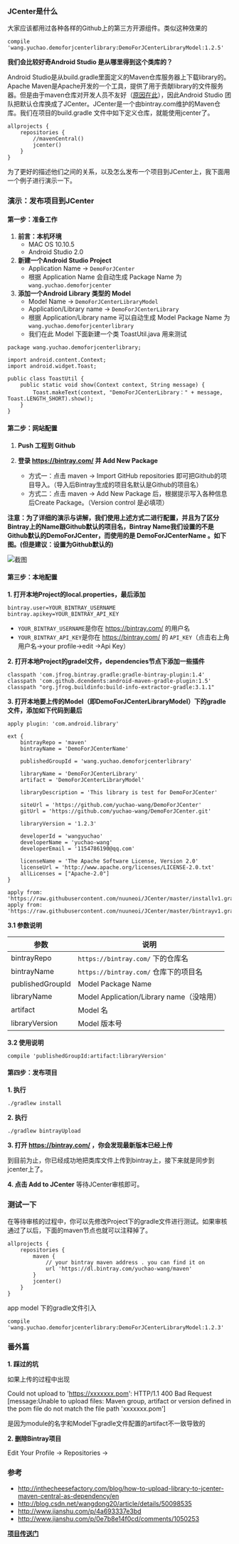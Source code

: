 ### JCenter是什么

大家应该都用过各种各样的Github上的第三方开源组件。类似这种效果的

```
compile 'wang.yuchao.demoforjcenterlibrary:DemoForJCenterLibraryModel:1.2.5'
```

**我们会比较好奇Android Studio 是从哪里得到这个类库的？**

Android Studio是从build.gradle里面定义的Maven仓库服务器上下载library的。Apache Maven是Apache开发的一个工具，提供了用于贡献library的文件服务器。但是由于maven仓库对开发人员不友好（[原因在此](http://www.devtf.cn/?p=760)），因此Android Studio 团队把默认仓库换成了JCenter。JCenter是一个由bintray.com维护的Maven仓库。我们在项目的build.gradle 文件中如下定义仓库，就能使用jcenter了。

```
allprojects {
    repositories {
        //mavenCentral()
        jcenter()
    }
}
```

为了更好的描述他们之间的关系，以及怎么发布一个项目到JCenter上，我下面用一个例子进行演示一下。

### 演示：发布项目到JCenter

#### 第一步：准备工作

1. **前言：本机环境**
	- MAC OS 10.10.5
	- Android Studio 2.0
2. **新建一个Android Studio Project** 
	- Application Name -> `DemoForJCenter`
	- 根据 Application Name 会自动生成 Package Name 为 `wang.yuchao.demoforjcenter`
3. **添加一个Android Library 类型的 Model**
	- Model Name -> `DemoForJCenterLibraryModel`
	- Application/Library name -> `DemoForJCenterLibrary`
	- 根据 Application/Library name 可以自动生成 Model Package Name 为 `wang.yuchao.demoforjcenterlibrary`
	- 我们在此 Model 下面新建一个类 ToastUtil.java 用来测试

```
package wang.yuchao.demoforjcenterlibrary;

import android.content.Context;
import android.widget.Toast;

public class ToastUtil {
    public static void show(Context context, String message) {
        Toast.makeText(context, "DemoForJCenterLibrary：" + message, Toast.LENGTH_SHORT).show();
    }
}
```

#### 第二步：网站配置

1. **Push 工程到 Github**
2. **登录 https://bintray.com/ 并 Add New Package**

	+ 方式一：点击 maven -> Import GitHub repositories 即可把Github的项目导入。（导入后Bintray生成的项目名默认是Github的项目名）
	+ 方式二：点击 maven -> Add New Package 后，根据提示写入各种信息后Create Package。（Version control 是必填项）

**注意：为了详细的演示与讲解，我们使用上述方式二进行配置，并且为了区分Bintray上的Name跟Github默认的项目名，Bintray Name我们设置的不是Github默认的DemoForJCenter，而使用的是 DemoForJCenterName 。如下图。(但是建议：设置为Github默认的)**

![截图](https://wangyuchao.oss-cn-beijing.aliyuncs.com/blog/program/android-jcenter.jpg)

#### 第三步：本地配置

**1. 打开本地Project的local.properties，最后添加**

```
bintray.user=YOUR_BINTRAY_USERNAME
bintray.apikey=YOUR_BINTRAY_API_KEY
```

- `YOUR_BINTRAY_USERNAME`是你在 https://bintray.com/ 的用户名
- `YOUR_BINTRAY_API_KEY`是你在 https://bintray.com/ 的 `API_KEY`（点击右上角用户名->your profile->edit ->Api Key）

**2. 打开本地Project的gradel文件，dependencies节点下添加一些插件**

```
classpath 'com.jfrog.bintray.gradle:gradle-bintray-plugin:1.4'
classpath 'com.github.dcendents:android-maven-gradle-plugin:1.5'
classpath "org.jfrog.buildinfo:build-info-extractor-gradle:3.1.1"
```

**3. 打开本地要上传的Model（即DemoForJCenterLibraryModel）下的gradle文件，添加如下代码到最后**

```
apply plugin: 'com.android.library'

ext {
    bintrayRepo = 'maven'
    bintrayName = 'DemoForJCenterName'

    publishedGroupId = 'wang.yuchao.demoforjcenterlibrary'

    libraryName = 'DemoForJCenterLibrary'
    artifact = 'DemoForJCenterLibraryModel'

    libraryDescription = 'This library is test for DemoForJCenter'

    siteUrl = 'https://github.com/yuchao-wang/DemoForJCenter'
    gitUrl = 'https://github.com/yuchao-wang/DemoForJCenter.git'

    libraryVersion = '1.2.3'

    developerId = 'wangyuchao'
    developerName = 'yuchao-wang'
    developerEmail = '1154786190@qq.com'

    licenseName = 'The Apache Software License, Version 2.0'
    licenseUrl = 'http://www.apache.org/licenses/LICENSE-2.0.txt'
    allLicenses = ["Apache-2.0"]
}

apply from: 'https://raw.githubusercontent.com/nuuneoi/JCenter/master/installv1.gradle'
apply from: 'https://raw.githubusercontent.com/nuuneoi/JCenter/master/bintrayv1.gradle'
```

**3.1 参数说明**

|参数|说明|
|---|---|
|bintrayRepo|`https://bintray.com/` 下的仓库名|
|bintrayName|`https://bintray.com/` 仓库下的项目名|
|publishedGroupId|Model Package Name|
|libraryName|Model Application/Library name（没啥用）|
|artifact|Model 名|
|libraryVersion|Model 版本号|

**3.2 使用说明**

```
compile 'publishedGroupId:artifact:libraryVersion'
```

#### 第四步：发布项目

**1. 执行**

```
./gradlew install
```

**2. 执行**

```
./gradlew bintrayUpload
```

**3. 打开 https://bintray.com/ ，你会发现最新版本已经上传**

到目前为止，你已经成功地把类库文件上传到bintray上，接下来就是同步到jcenter上了。

**4. 点击 Add to JCenter** 等待JCenter审核即可。
### 测试一下

在等待审核的过程中，你可以先修改Project下的gradle文件进行测试。如果审核通过了以后，下面的maven节点也就可以注释掉了。

```
allprojects {
    repositories {
        maven {
            // your bintray maven address . you can find it on 
            url 'https://dl.bintray.com/yuchao-wang/maven'
        }
        jcenter()
    }
}
```

app model 下的gradle文件引入

```
compile 'wang.yuchao.demoforjcenterlibrary:DemoForJCenterLibraryModel:1.2.3'
```

### 番外篇

**1. 踩过的坑**

如果上传的过程中出现

Could not upload to 'https://xxxxxxx.pom': HTTP/1.1 400 Bad Request [message:Unable to upload files: Maven group, artifact or version defined in the pom file do not match the file path 'xxxxxxx.pom']

是因为module的名字和Model下gradle文件配置的artifact不一致导致的

**2. 删除Bintray项目**

Edit Your Profile -> Repositories -> 

### 参考

- http://inthecheesefactory.com/blog/how-to-upload-library-to-jcenter-maven-central-as-dependency/en
- http://blog.csdn.net/wangdong20/article/details/50098535
- http://www.jianshu.com/p/4a693337e3bd
- http://www.jianshu.com/p/0e7b8e14f0cd/comments/1050253

**[项目传送门](https://github.com/yuchao-wang/DemoForJCenter)**
